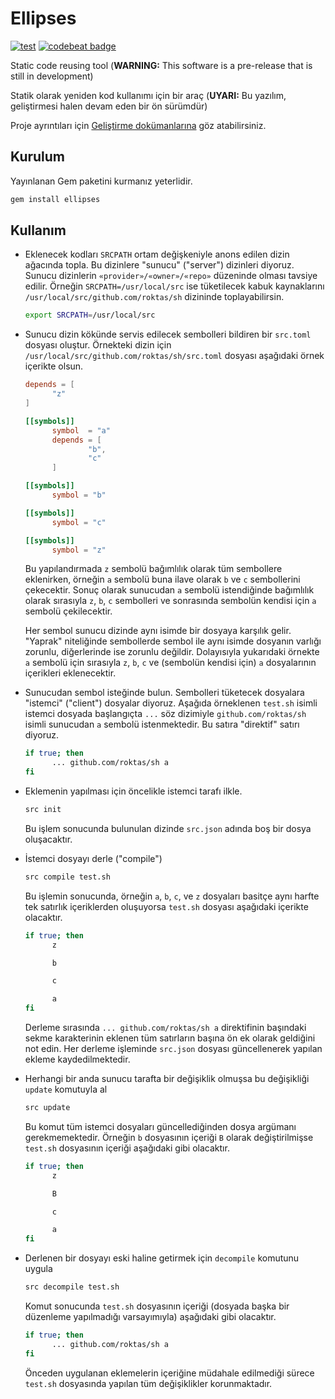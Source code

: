 Ellipses
========

[![test](https://github.com/alaturka/ellipses/actions/workflows/test.yml/badge.svg)](https://github.com/alaturka/ellipses/actions/workflows/test.yml)
[![codebeat badge](https://codebeat.co/badges/a781e15d-431f-48a0-ad43-64e424acf9bf)](https://codebeat.co/projects/github-com-alaturka-ellipses-dev)

Static code reusing tool (**WARNING:** This software is a pre-release that is still in development)

Statik olarak yeniden kod kullanımı için bir araç (**UYARI:** Bu yazılım, geliştirmesi halen devam eden bir ön sürümdür)

Proje ayrıntıları için [Geliştirme dokümanlarına](.local/BENİOKU.md) göz atabilirsiniz.

Kurulum
--------

Yayınlanan Gem paketini kurmanız yeterlidir.

```sh
gem install ellipses
```

Kullanım
--------

- Eklenecek kodları `SRCPATH` ortam değişkeniyle anons edilen dizin ağacında topla.  Bu dizinlere "sunucu" ("server")
  dizinleri diyoruz.  Sunucu dizinlerin `«provider»/«owner»/«repo»` düzeninde olması tavsiye edilir.  Örneğin
  `SRCPATH=/usr/local/src` ise tüketilecek kabuk kaynaklarını `/usr/local/src/github.com/roktas/sh` dizininde
  toplayabilirsin.

  ```sh
  export SRCPATH=/usr/local/src
  ```

- Sunucu dizin kökünde servis edilecek sembolleri bildiren bir `src.toml` dosyası oluştur.  Örnekteki dizin için
  `/usr/local/src/github.com/roktas/sh/src.toml` dosyası aşağıdaki örnek içerikte olsun.

  ```toml
  depends = [
        "z"
  ]

  [[symbols]]
        symbol  = "a"
        depends = [
                "b",
                "c"
        ]

  [[symbols]]
        symbol = "b"

  [[symbols]]
        symbol = "c"

  [[symbols]]
        symbol = "z"
  ```

  Bu yapılandırmada `z` sembolü bağımlılık olarak tüm sembollere eklenirken, örneğin `a` sembolü buna ilave olarak `b`
  ve `c` sembollerini çekecektir.  Sonuç olarak sunucudan `a` sembolü istendiğinde bağımlılık olarak sırasıyla `z`, `b`,
  `c` sembolleri ve sonrasında sembolün kendisi için `a` sembolü çekilecektir.

  Her sembol sunucu dizinde aynı isimde bir dosyaya karşılık gelir.  "Yaprak" niteliğinde sembollerde sembol ile aynı
  isimde dosyanın varlığı zorunlu, diğerlerinde ise zorunlu değildir.  Dolayısıyla yukarıdaki örnekte `a` sembolü için
  sırasıyla `z`, `b`, `c` ve (sembolün kendisi için) `a` dosyalarının içerikleri eklenecektir.

- Sunucudan sembol isteğinde bulun.  Sembolleri tüketecek dosyalara "istemci" ("client") dosyalar diyoruz.  Aşağıda
  örneklenen `test.sh` isimli istemci dosyada başlangıçta `...` söz dizimiyle `github.com/roktas/sh` isimli sunucudan
  `a` sembolü istenmektedir.  Bu satıra "direktif" satırı diyoruz.

  ```sh
  if true; then
        ... github.com/roktas/sh a
  fi
  ```

- Eklemenin yapılması için öncelikle istemci tarafı ilkle.

  ```sh
  src init
  ```

  Bu işlem sonucunda bulunulan dizinde `src.json` adında boş bir dosya oluşacaktır.

- İstemci dosyayı derle ("compile")

  ```sh
  src compile test.sh
  ```

  Bu işlemin sonucunda, örneğin `a`, `b`, `c`, ve `z` dosyaları basitçe aynı harfte tek satırlık içeriklerden oluşuyorsa
  `test.sh` dosyası aşağıdaki içerikte olacaktır.

  ```sh
  if true; then
        z

        b

        c

        a
  fi
  ```

  Derleme sırasında `... github.com/roktas/sh a` direktifinin başındaki sekme karakterinin eklenen tüm satırların başına
  ön ek olarak geldiğini not edin.  Her derleme işleminde `src.json` dosyası güncellenerek yapılan ekleme kaydedilmektedir.

- Herhangi bir anda sunucu tarafta bir değişiklik olmuşsa bu değişikliği `update` komutuyla al

  ```sh
  src update
  ```

  Bu komut tüm istemci dosyaları güncellediğinden dosya argümanı gerekmemektedir.  Örneğin `b` dosyasının içeriği `B`
  olarak değiştirilmişse `test.sh` dosyasının içeriği aşağıdaki gibi olacaktır.

  ```sh
  if true; then
        z

        B

        c

        a
  fi
  ```

- Derlenen bir dosyayı eski haline getirmek için `decompile` komutunu uygula

  ```sh
  src decompile test.sh
  ```

  Komut sonucunda `test.sh` dosyasının içeriği (dosyada başka bir düzenleme yapılmadığı varsayımıyla) aşağıdaki gibi
  olacaktır.

  ```sh
  if true; then
        ... github.com/roktas/sh a
  fi
  ```

  Önceden uygulanan eklemelerin içeriğine müdahale edilmediği sürece `test.sh` dosyasında yapılan tüm değişiklikler
  korunmaktadır.
